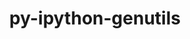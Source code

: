 ---
title: "py-ipython-genutils"
layout: cache
categories: [package, develop]
meta: {"compilers": ["gcc@=11.4.0", "gcc@=9.4.0", "oneapi@=2024.2.1"], "num_specs": 33, "num_specs_by_stack": {"e4s": 12, "e4s-neoverse-v2": 6, "e4s-neoverse_v1": 2, "e4s-oneapi": 11, "e4s-power": 2, "root": 33}, "oss": ["ubuntu20.04", "ubuntu22.04"], "platforms": ["linux"], "stacks": ["e4s", "e4s-neoverse-v2", "e4s-neoverse_v1", "e4s-oneapi", "e4s-power", "root"], "targets": ["neoverse_v1", "neoverse_v2", "ppc64le", "x86_64_v3"], "versions": ["0.2.0"]}
spec_details: [{"compiler": "gcc@=9.4.0", "hash": "vaq4plnnqilbozaasfy26atmkrtl4u52", "os": "ubuntu20.04", "platform": "linux", "size": "-", "stacks": ["e4s-power", "root"], "tarball": "https://binaries.spack.io/develop/build_cache/linux-ubuntu20.04-ppc64le/gcc-9.4.0/py-ipython-genutils-0.2.0/linux-ubuntu20.04-ppc64le-gcc-9.4.0-py-ipython-genutils-0.2.0-vaq4plnnqilbozaasfy26atmkrtl4u52.spack", "target": "ppc64le", "variants": ["build_system=python_pip"], "versions": ["0.2.0"]}, {"compiler": "gcc@=9.4.0", "hash": "qhljxsmyf3h5aadp5ue6n7wggzgim4ge", "os": "ubuntu20.04", "platform": "linux", "size": "-", "stacks": ["e4s-power", "root"], "tarball": "https://binaries.spack.io/develop/build_cache/linux-ubuntu20.04-ppc64le/gcc-9.4.0/py-ipython-genutils-0.2.0/linux-ubuntu20.04-ppc64le-gcc-9.4.0-py-ipython-genutils-0.2.0-qhljxsmyf3h5aadp5ue6n7wggzgim4ge.spack", "target": "ppc64le", "variants": ["build_system=python_pip"], "versions": ["0.2.0"]}, {"compiler": "gcc@=11.4.0", "hash": "vowiamwn7ncmglvmhfd5hqdy5wu3ucgn", "os": "ubuntu22.04", "platform": "linux", "size": "-", "stacks": ["e4s-neoverse_v1", "root"], "tarball": "https://binaries.spack.io/develop/build_cache/linux-ubuntu22.04-neoverse_v1/gcc-11.4.0/py-ipython-genutils-0.2.0/linux-ubuntu22.04-neoverse_v1-gcc-11.4.0-py-ipython-genutils-0.2.0-vowiamwn7ncmglvmhfd5hqdy5wu3ucgn.spack", "target": "neoverse_v1", "variants": ["build_system=python_pip"], "versions": ["0.2.0"]}, {"compiler": "gcc@=11.4.0", "hash": "4qfg7dfgqymcuaxcximj623zj22jbil6", "os": "ubuntu22.04", "platform": "linux", "size": "-", "stacks": ["e4s-neoverse_v1", "root"], "tarball": "https://binaries.spack.io/develop/build_cache/linux-ubuntu22.04-neoverse_v1/gcc-11.4.0/py-ipython-genutils-0.2.0/linux-ubuntu22.04-neoverse_v1-gcc-11.4.0-py-ipython-genutils-0.2.0-4qfg7dfgqymcuaxcximj623zj22jbil6.spack", "target": "neoverse_v1", "variants": ["build_system=python_pip"], "versions": ["0.2.0"]}, {"compiler": "gcc@=11.4.0", "hash": "5pslsvgeodgksucivuxjo5s6llji52j6", "os": "ubuntu22.04", "platform": "linux", "size": "-", "stacks": ["e4s-neoverse-v2", "root"], "tarball": "https://binaries.spack.io/develop/build_cache/linux-ubuntu22.04-neoverse_v2/gcc-11.4.0/py-ipython-genutils-0.2.0/linux-ubuntu22.04-neoverse_v2-gcc-11.4.0-py-ipython-genutils-0.2.0-5pslsvgeodgksucivuxjo5s6llji52j6.spack", "target": "neoverse_v2", "variants": ["build_system=python_pip"], "versions": ["0.2.0"]}, {"compiler": "gcc@=11.4.0", "hash": "5u6psdssucwfwajr5htdxlt7a45td5ej", "os": "ubuntu22.04", "platform": "linux", "size": "-", "stacks": ["e4s-neoverse-v2", "root"], "tarball": "https://binaries.spack.io/develop/build_cache/linux-ubuntu22.04-neoverse_v2/gcc-11.4.0/py-ipython-genutils-0.2.0/linux-ubuntu22.04-neoverse_v2-gcc-11.4.0-py-ipython-genutils-0.2.0-5u6psdssucwfwajr5htdxlt7a45td5ej.spack", "target": "neoverse_v2", "variants": ["build_system=python_pip"], "versions": ["0.2.0"]}, {"compiler": "gcc@=11.4.0", "hash": "hoz7ums6csrfiajqi4qrg5623aywn2pg", "os": "ubuntu22.04", "platform": "linux", "size": "-", "stacks": ["e4s-neoverse-v2", "root"], "tarball": "https://binaries.spack.io/develop/build_cache/linux-ubuntu22.04-neoverse_v2/gcc-11.4.0/py-ipython-genutils-0.2.0/linux-ubuntu22.04-neoverse_v2-gcc-11.4.0-py-ipython-genutils-0.2.0-hoz7ums6csrfiajqi4qrg5623aywn2pg.spack", "target": "neoverse_v2", "variants": ["build_system=python_pip"], "versions": ["0.2.0"]}, {"compiler": "gcc@=11.4.0", "hash": "jfmzh3soj4nivx6ouwrikfbluoozqsfp", "os": "ubuntu22.04", "platform": "linux", "size": "-", "stacks": ["e4s-neoverse-v2", "root"], "tarball": "https://binaries.spack.io/develop/build_cache/linux-ubuntu22.04-neoverse_v2/gcc-11.4.0/py-ipython-genutils-0.2.0/linux-ubuntu22.04-neoverse_v2-gcc-11.4.0-py-ipython-genutils-0.2.0-jfmzh3soj4nivx6ouwrikfbluoozqsfp.spack", "target": "neoverse_v2", "variants": ["build_system=python_pip"], "versions": ["0.2.0"]}, {"compiler": "gcc@=11.4.0", "hash": "oeo3rifr5znqyqogvw6m6wkmkzwpywgj", "os": "ubuntu22.04", "platform": "linux", "size": "-", "stacks": ["e4s-neoverse-v2", "root"], "tarball": "https://binaries.spack.io/develop/build_cache/linux-ubuntu22.04-neoverse_v2/gcc-11.4.0/py-ipython-genutils-0.2.0/linux-ubuntu22.04-neoverse_v2-gcc-11.4.0-py-ipython-genutils-0.2.0-oeo3rifr5znqyqogvw6m6wkmkzwpywgj.spack", "target": "neoverse_v2", "variants": ["build_system=python_pip"], "versions": ["0.2.0"]}, {"compiler": "gcc@=11.4.0", "hash": "zfbdk22vdkxmkr5om5gb2czppaotydwx", "os": "ubuntu22.04", "platform": "linux", "size": "-", "stacks": ["e4s-neoverse-v2", "root"], "tarball": "https://binaries.spack.io/develop/build_cache/linux-ubuntu22.04-neoverse_v2/gcc-11.4.0/py-ipython-genutils-0.2.0/linux-ubuntu22.04-neoverse_v2-gcc-11.4.0-py-ipython-genutils-0.2.0-zfbdk22vdkxmkr5om5gb2czppaotydwx.spack", "target": "neoverse_v2", "variants": ["build_system=python_pip"], "versions": ["0.2.0"]}, {"compiler": "gcc@=11.4.0", "hash": "a6vtbvyv576kbtfqjagi2oljzeztufwj", "os": "ubuntu22.04", "platform": "linux", "size": "-", "stacks": ["e4s", "root"], "tarball": "https://binaries.spack.io/develop/build_cache/linux-ubuntu22.04-x86_64_v3/gcc-11.4.0/py-ipython-genutils-0.2.0/linux-ubuntu22.04-x86_64_v3-gcc-11.4.0-py-ipython-genutils-0.2.0-a6vtbvyv576kbtfqjagi2oljzeztufwj.spack", "target": "x86_64_v3", "variants": ["build_system=python_pip"], "versions": ["0.2.0"]}, {"compiler": "gcc@=11.4.0", "hash": "mdn5ven3w4ds3mhj2a65ds5jkuap4yhp", "os": "ubuntu22.04", "platform": "linux", "size": "-", "stacks": ["e4s", "root"], "tarball": "https://binaries.spack.io/develop/build_cache/linux-ubuntu22.04-x86_64_v3/gcc-11.4.0/py-ipython-genutils-0.2.0/linux-ubuntu22.04-x86_64_v3-gcc-11.4.0-py-ipython-genutils-0.2.0-mdn5ven3w4ds3mhj2a65ds5jkuap4yhp.spack", "target": "x86_64_v3", "variants": ["build_system=python_pip"], "versions": ["0.2.0"]}, {"compiler": "gcc@=11.4.0", "hash": "fxvja7s2j7yz7iv7q36cxjj25t5cg4vo", "os": "ubuntu22.04", "platform": "linux", "size": "-", "stacks": ["e4s", "root"], "tarball": "https://binaries.spack.io/develop/build_cache/linux-ubuntu22.04-x86_64_v3/gcc-11.4.0/py-ipython-genutils-0.2.0/linux-ubuntu22.04-x86_64_v3-gcc-11.4.0-py-ipython-genutils-0.2.0-fxvja7s2j7yz7iv7q36cxjj25t5cg4vo.spack", "target": "x86_64_v3", "variants": ["build_system=python_pip"], "versions": ["0.2.0"]}, {"compiler": "gcc@=11.4.0", "hash": "mvlbzenlze76vqydt2uoyloyrlz2o7or", "os": "ubuntu22.04", "platform": "linux", "size": "-", "stacks": ["e4s", "root"], "tarball": "https://binaries.spack.io/develop/build_cache/linux-ubuntu22.04-x86_64_v3/gcc-11.4.0/py-ipython-genutils-0.2.0/linux-ubuntu22.04-x86_64_v3-gcc-11.4.0-py-ipython-genutils-0.2.0-mvlbzenlze76vqydt2uoyloyrlz2o7or.spack", "target": "x86_64_v3", "variants": ["build_system=python_pip"], "versions": ["0.2.0"]}, {"compiler": "gcc@=11.4.0", "hash": "7yqbopixmvka2u6tngzuswpaxlwx4oia", "os": "ubuntu22.04", "platform": "linux", "size": "-", "stacks": ["e4s", "root"], "tarball": "https://binaries.spack.io/develop/build_cache/linux-ubuntu22.04-x86_64_v3/gcc-11.4.0/py-ipython-genutils-0.2.0/linux-ubuntu22.04-x86_64_v3-gcc-11.4.0-py-ipython-genutils-0.2.0-7yqbopixmvka2u6tngzuswpaxlwx4oia.spack", "target": "x86_64_v3", "variants": ["build_system=python_pip"], "versions": ["0.2.0"]}, {"compiler": "gcc@=11.4.0", "hash": "4yov4w5gyspea3qva7vhdk6qy5apv4su", "os": "ubuntu22.04", "platform": "linux", "size": "-", "stacks": ["e4s", "root"], "tarball": "https://binaries.spack.io/develop/build_cache/linux-ubuntu22.04-x86_64_v3/gcc-11.4.0/py-ipython-genutils-0.2.0/linux-ubuntu22.04-x86_64_v3-gcc-11.4.0-py-ipython-genutils-0.2.0-4yov4w5gyspea3qva7vhdk6qy5apv4su.spack", "target": "x86_64_v3", "variants": ["build_system=python_pip"], "versions": ["0.2.0"]}, {"compiler": "gcc@=11.4.0", "hash": "7wjpgwkqzilgapfn7shefsmr4ysqfwei", "os": "ubuntu22.04", "platform": "linux", "size": "-", "stacks": ["e4s", "root"], "tarball": "https://binaries.spack.io/develop/build_cache/linux-ubuntu22.04-x86_64_v3/gcc-11.4.0/py-ipython-genutils-0.2.0/linux-ubuntu22.04-x86_64_v3-gcc-11.4.0-py-ipython-genutils-0.2.0-7wjpgwkqzilgapfn7shefsmr4ysqfwei.spack", "target": "x86_64_v3", "variants": ["build_system=python_pip"], "versions": ["0.2.0"]}, {"compiler": "gcc@=11.4.0", "hash": "i2qn7smw6p4lfwk6fw54n2qumaczrv6l", "os": "ubuntu22.04", "platform": "linux", "size": "-", "stacks": ["e4s", "root"], "tarball": "https://binaries.spack.io/develop/build_cache/linux-ubuntu22.04-x86_64_v3/gcc-11.4.0/py-ipython-genutils-0.2.0/linux-ubuntu22.04-x86_64_v3-gcc-11.4.0-py-ipython-genutils-0.2.0-i2qn7smw6p4lfwk6fw54n2qumaczrv6l.spack", "target": "x86_64_v3", "variants": ["build_system=python_pip"], "versions": ["0.2.0"]}, {"compiler": "gcc@=11.4.0", "hash": "kskm3pa2tzxrvoehdrlusr72sbpyote2", "os": "ubuntu22.04", "platform": "linux", "size": "-", "stacks": ["e4s", "root"], "tarball": "https://binaries.spack.io/develop/build_cache/linux-ubuntu22.04-x86_64_v3/gcc-11.4.0/py-ipython-genutils-0.2.0/linux-ubuntu22.04-x86_64_v3-gcc-11.4.0-py-ipython-genutils-0.2.0-kskm3pa2tzxrvoehdrlusr72sbpyote2.spack", "target": "x86_64_v3", "variants": ["build_system=python_pip"], "versions": ["0.2.0"]}, {"compiler": "gcc@=11.4.0", "hash": "mq7rfz7avgh3oq347jnmefh5p6fejhkt", "os": "ubuntu22.04", "platform": "linux", "size": "-", "stacks": ["e4s", "root"], "tarball": "https://binaries.spack.io/develop/build_cache/linux-ubuntu22.04-x86_64_v3/gcc-11.4.0/py-ipython-genutils-0.2.0/linux-ubuntu22.04-x86_64_v3-gcc-11.4.0-py-ipython-genutils-0.2.0-mq7rfz7avgh3oq347jnmefh5p6fejhkt.spack", "target": "x86_64_v3", "variants": ["build_system=python_pip"], "versions": ["0.2.0"]}, {"compiler": "gcc@=11.4.0", "hash": "ont7bfjat3wv54mkaq27zhvh5zakg27m", "os": "ubuntu22.04", "platform": "linux", "size": "-", "stacks": ["e4s", "root"], "tarball": "https://binaries.spack.io/develop/build_cache/linux-ubuntu22.04-x86_64_v3/gcc-11.4.0/py-ipython-genutils-0.2.0/linux-ubuntu22.04-x86_64_v3-gcc-11.4.0-py-ipython-genutils-0.2.0-ont7bfjat3wv54mkaq27zhvh5zakg27m.spack", "target": "x86_64_v3", "variants": ["build_system=python_pip"], "versions": ["0.2.0"]}, {"compiler": "gcc@=11.4.0", "hash": "qcjb4aj6kyafzalfiaqgaimlnuxtylyf", "os": "ubuntu22.04", "platform": "linux", "size": "-", "stacks": ["e4s", "root"], "tarball": "https://binaries.spack.io/develop/build_cache/linux-ubuntu22.04-x86_64_v3/gcc-11.4.0/py-ipython-genutils-0.2.0/linux-ubuntu22.04-x86_64_v3-gcc-11.4.0-py-ipython-genutils-0.2.0-qcjb4aj6kyafzalfiaqgaimlnuxtylyf.spack", "target": "x86_64_v3", "variants": ["build_system=python_pip"], "versions": ["0.2.0"]}, {"compiler": "oneapi@=2024.2.1", "hash": "5g2s43upc6brgytewykckjbqaqqqjioe", "os": "ubuntu22.04", "platform": "linux", "size": "-", "stacks": ["e4s-oneapi", "root"], "tarball": "https://binaries.spack.io/develop/build_cache/linux-ubuntu22.04-x86_64_v3/oneapi-2024.2.1/py-ipython-genutils-0.2.0/linux-ubuntu22.04-x86_64_v3-oneapi-2024.2.1-py-ipython-genutils-0.2.0-5g2s43upc6brgytewykckjbqaqqqjioe.spack", "target": "x86_64_v3", "variants": ["build_system=python_pip"], "versions": ["0.2.0"]}, {"compiler": "oneapi@=2024.2.1", "hash": "vyl4afkvqqjwu7ta5bf5i5yselirt537", "os": "ubuntu22.04", "platform": "linux", "size": "-", "stacks": ["e4s-oneapi", "root"], "tarball": "https://binaries.spack.io/develop/build_cache/linux-ubuntu22.04-x86_64_v3/oneapi-2024.2.1/py-ipython-genutils-0.2.0/linux-ubuntu22.04-x86_64_v3-oneapi-2024.2.1-py-ipython-genutils-0.2.0-vyl4afkvqqjwu7ta5bf5i5yselirt537.spack", "target": "x86_64_v3", "variants": ["build_system=python_pip"], "versions": ["0.2.0"]}, {"compiler": "oneapi@=2024.2.1", "hash": "bri4lvxr5a4p72cgkgx5qmdsivdyjeqk", "os": "ubuntu22.04", "platform": "linux", "size": "-", "stacks": ["e4s-oneapi", "root"], "tarball": "https://binaries.spack.io/develop/build_cache/linux-ubuntu22.04-x86_64_v3/oneapi-2024.2.1/py-ipython-genutils-0.2.0/linux-ubuntu22.04-x86_64_v3-oneapi-2024.2.1-py-ipython-genutils-0.2.0-bri4lvxr5a4p72cgkgx5qmdsivdyjeqk.spack", "target": "x86_64_v3", "variants": ["build_system=python_pip"], "versions": ["0.2.0"]}, {"compiler": "oneapi@=2024.2.1", "hash": "funfolp2u73twjds34cngcm4cxf7h3po", "os": "ubuntu22.04", "platform": "linux", "size": "-", "stacks": ["e4s-oneapi", "root"], "tarball": "https://binaries.spack.io/develop/build_cache/linux-ubuntu22.04-x86_64_v3/oneapi-2024.2.1/py-ipython-genutils-0.2.0/linux-ubuntu22.04-x86_64_v3-oneapi-2024.2.1-py-ipython-genutils-0.2.0-funfolp2u73twjds34cngcm4cxf7h3po.spack", "target": "x86_64_v3", "variants": ["build_system=python_pip"], "versions": ["0.2.0"]}, {"compiler": "oneapi@=2024.2.1", "hash": "4rxc76cn3zcsqryirlhbh2addehxvgt4", "os": "ubuntu22.04", "platform": "linux", "size": "-", "stacks": ["e4s-oneapi", "root"], "tarball": "https://binaries.spack.io/develop/build_cache/linux-ubuntu22.04-x86_64_v3/oneapi-2024.2.1/py-ipython-genutils-0.2.0/linux-ubuntu22.04-x86_64_v3-oneapi-2024.2.1-py-ipython-genutils-0.2.0-4rxc76cn3zcsqryirlhbh2addehxvgt4.spack", "target": "x86_64_v3", "variants": ["build_system=python_pip"], "versions": ["0.2.0"]}, {"compiler": "oneapi@=2024.2.1", "hash": "ugmz2fwlpggxfqzm5lvk3a4mfcs2fk3o", "os": "ubuntu22.04", "platform": "linux", "size": "-", "stacks": ["e4s-oneapi", "root"], "tarball": "https://binaries.spack.io/develop/build_cache/linux-ubuntu22.04-x86_64_v3/oneapi-2024.2.1/py-ipython-genutils-0.2.0/linux-ubuntu22.04-x86_64_v3-oneapi-2024.2.1-py-ipython-genutils-0.2.0-ugmz2fwlpggxfqzm5lvk3a4mfcs2fk3o.spack", "target": "x86_64_v3", "variants": ["build_system=python_pip"], "versions": ["0.2.0"]}, {"compiler": "oneapi@=2024.2.1", "hash": "5gdmic3b54oxcxomi5c2o4q7er25bnke", "os": "ubuntu22.04", "platform": "linux", "size": "-", "stacks": ["e4s-oneapi", "root"], "tarball": "https://binaries.spack.io/develop/build_cache/linux-ubuntu22.04-x86_64_v3/oneapi-2024.2.1/py-ipython-genutils-0.2.0/linux-ubuntu22.04-x86_64_v3-oneapi-2024.2.1-py-ipython-genutils-0.2.0-5gdmic3b54oxcxomi5c2o4q7er25bnke.spack", "target": "x86_64_v3", "variants": ["build_system=python_pip"], "versions": ["0.2.0"]}, {"compiler": "oneapi@=2024.2.1", "hash": "nffdq3e7m3upz65sdxklkmflnrwcza3h", "os": "ubuntu22.04", "platform": "linux", "size": "-", "stacks": ["e4s-oneapi", "root"], "tarball": "https://binaries.spack.io/develop/build_cache/linux-ubuntu22.04-x86_64_v3/oneapi-2024.2.1/py-ipython-genutils-0.2.0/linux-ubuntu22.04-x86_64_v3-oneapi-2024.2.1-py-ipython-genutils-0.2.0-nffdq3e7m3upz65sdxklkmflnrwcza3h.spack", "target": "x86_64_v3", "variants": ["build_system=python_pip"], "versions": ["0.2.0"]}, {"compiler": "oneapi@=2024.2.1", "hash": "ym77i3fun5zdg5tdvfr27uroj7y3cfka", "os": "ubuntu22.04", "platform": "linux", "size": "-", "stacks": ["e4s-oneapi", "root"], "tarball": "https://binaries.spack.io/develop/build_cache/linux-ubuntu22.04-x86_64_v3/oneapi-2024.2.1/py-ipython-genutils-0.2.0/linux-ubuntu22.04-x86_64_v3-oneapi-2024.2.1-py-ipython-genutils-0.2.0-ym77i3fun5zdg5tdvfr27uroj7y3cfka.spack", "target": "x86_64_v3", "variants": ["build_system=python_pip"], "versions": ["0.2.0"]}, {"compiler": "oneapi@=2024.2.1", "hash": "lxr5xoz3zfyk3y4azufpvgn4er3wkqvd", "os": "ubuntu22.04", "platform": "linux", "size": "-", "stacks": ["e4s-oneapi", "root"], "tarball": "https://binaries.spack.io/develop/build_cache/linux-ubuntu22.04-x86_64_v3/oneapi-2024.2.1/py-ipython-genutils-0.2.0/linux-ubuntu22.04-x86_64_v3-oneapi-2024.2.1-py-ipython-genutils-0.2.0-lxr5xoz3zfyk3y4azufpvgn4er3wkqvd.spack", "target": "x86_64_v3", "variants": ["build_system=python_pip"], "versions": ["0.2.0"]}, {"compiler": "oneapi@=2024.2.1", "hash": "wiqbugpfjclogarvh6of36b6zcpihgct", "os": "ubuntu22.04", "platform": "linux", "size": "-", "stacks": ["e4s-oneapi", "root"], "tarball": "https://binaries.spack.io/develop/build_cache/linux-ubuntu22.04-x86_64_v3/oneapi-2024.2.1/py-ipython-genutils-0.2.0/linux-ubuntu22.04-x86_64_v3-oneapi-2024.2.1-py-ipython-genutils-0.2.0-wiqbugpfjclogarvh6of36b6zcpihgct.spack", "target": "x86_64_v3", "variants": ["build_system=python_pip"], "versions": ["0.2.0"]}]
---
